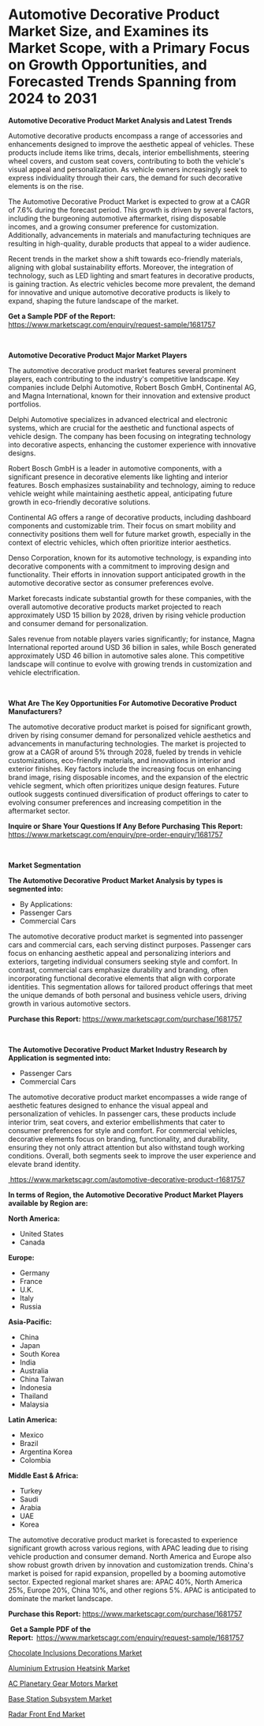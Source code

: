 <p><h1>Automotive Decorative Product Market Size, and Examines its Market Scope, with a Primary Focus on Growth Opportunities, and Forecasted Trends Spanning from 2024 to 2031</h1></p><p><strong>Automotive Decorative Product Market Analysis and Latest Trends</strong></p>
<p><p>Automotive decorative products encompass a range of accessories and enhancements designed to improve the aesthetic appeal of vehicles. These products include items like trims, decals, interior embellishments, steering wheel covers, and custom seat covers, contributing to both the vehicle's visual appeal and personalization. As vehicle owners increasingly seek to express individuality through their cars, the demand for such decorative elements is on the rise.</p><p>The Automotive Decorative Product Market is expected to grow at a CAGR of 7.6% during the forecast period. This growth is driven by several factors, including the burgeoning automotive aftermarket, rising disposable incomes, and a growing consumer preference for customization. Additionally, advancements in materials and manufacturing techniques are resulting in high-quality, durable products that appeal to a wider audience. </p><p>Recent trends in the market show a shift towards eco-friendly materials, aligning with global sustainability efforts. Moreover, the integration of technology, such as LED lighting and smart features in decorative products, is gaining traction. As electric vehicles become more prevalent, the demand for innovative and unique automotive decorative products is likely to expand, shaping the future landscape of the market.</p></p>
<p><strong>Get a Sample PDF of the Report:&nbsp;</strong> <a href="https://www.marketscagr.com/enquiry/request-sample/1681757?utm_campaign=1126&utm_medium=2&utm_source=Github&utm_content=ia&utm_term=01102024&utm_id=automotive-decorative-product">https://www.marketscagr.com/enquiry/request-sample/1681757</a></p>
<p>&nbsp;</p>
<p><strong>Automotive Decorative Product Major Market Players</strong></p>
<p><p>The automotive decorative product market features several prominent players, each contributing to the industry's competitive landscape. Key companies include Delphi Automotive, Robert Bosch GmbH, Continental AG, and Magna International, known for their innovation and extensive product portfolios.</p><p>Delphi Automotive specializes in advanced electrical and electronic systems, which are crucial for the aesthetic and functional aspects of vehicle design. The company has been focusing on integrating technology into decorative aspects, enhancing the customer experience with innovative designs. </p><p>Robert Bosch GmbH is a leader in automotive components, with a significant presence in decorative elements like lighting and interior features. Bosch emphasizes sustainability and technology, aiming to reduce vehicle weight while maintaining aesthetic appeal, anticipating future growth in eco-friendly decorative solutions.</p><p>Continental AG offers a range of decorative products, including dashboard components and customizable trim. Their focus on smart mobility and connectivity positions them well for future market growth, especially in the context of electric vehicles, which often prioritize interior aesthetics.</p><p>Denso Corporation, known for its automotive technology, is expanding into decorative components with a commitment to improving design and functionality. Their efforts in innovation support anticipated growth in the automotive decorative sector as consumer preferences evolve.</p><p>Market forecasts indicate substantial growth for these companies, with the overall automotive decorative products market projected to reach approximately USD 15 billion by 2028, driven by rising vehicle production and consumer demand for personalization.</p><p>Sales revenue from notable players varies significantly; for instance, Magna International reported around USD 36 billion in sales, while Bosch generated approximately USD 46 billion in automotive sales alone. This competitive landscape will continue to evolve with growing trends in customization and vehicle electrification.</p></p>
<p>&nbsp;</p>
<p><strong>What Are The Key Opportunities For Automotive Decorative Product Manufacturers?</strong></p>
<p><p>The automotive decorative product market is poised for significant growth, driven by rising consumer demand for personalized vehicle aesthetics and advancements in manufacturing technologies. The market is projected to grow at a CAGR of around 5% through 2028, fueled by trends in vehicle customizations, eco-friendly materials, and innovations in interior and exterior finishes. Key factors include the increasing focus on enhancing brand image, rising disposable incomes, and the expansion of the electric vehicle segment, which often prioritizes unique design features. Future outlook suggests continued diversification of product offerings to cater to evolving consumer preferences and increasing competition in the aftermarket sector.</p></p>
<p><strong>Inquire or Share Your Questions If Any Before Purchasing This Report:</strong> <a href="https://www.marketscagr.com/enquiry/pre-order-enquiry/1681757?utm_campaign=1126&utm_medium=2&utm_source=Github&utm_content=ia&utm_term=01102024&utm_id=automotive-decorative-product">https://www.marketscagr.com/enquiry/pre-order-enquiry/1681757</a></p>
<p>&nbsp;</p>
<p><strong>Market Segmentation</strong></p>
<p><strong>The Automotive Decorative Product Market Analysis by types is segmented into:</strong></p>
<p><ul><li>By Applications:</li><li>Passenger Cars</li><li>Commercial Cars</li></ul></p>
<p><p>The automotive decorative product market is segmented into passenger cars and commercial cars, each serving distinct purposes. Passenger cars focus on enhancing aesthetic appeal and personalizing interiors and exteriors, targeting individual consumers seeking style and comfort. In contrast, commercial cars emphasize durability and branding, often incorporating functional decorative elements that align with corporate identities. This segmentation allows for tailored product offerings that meet the unique demands of both personal and business vehicle users, driving growth in various automotive sectors.</p></p>
<p><strong>Purchase this Report:&nbsp;</strong><a href="https://www.marketscagr.com/purchase/1681757?utm_campaign=1126&utm_medium=2&utm_source=Github&utm_content=ia&utm_term=01102024&utm_id=automotive-decorative-product">https://www.marketscagr.com/purchase/1681757</a></p>
<p>&nbsp;</p>
<p><strong>The Automotive Decorative Product Market Industry Research by Application is segmented into:</strong></p>
<p><ul><li>Passenger Cars</li><li>Commercial Cars</li></ul></p>
<p><p>The automotive decorative product market encompasses a wide range of aesthetic features designed to enhance the visual appeal and personalization of vehicles. In passenger cars, these products include interior trim, seat covers, and exterior embellishments that cater to consumer preferences for style and comfort. For commercial vehicles, decorative elements focus on branding, functionality, and durability, ensuring they not only attract attention but also withstand tough working conditions. Overall, both segments seek to improve the user experience and elevate brand identity.</p></p>
<p><a href="https://www.marketscagr.com/automotive-decorative-product-r1681757?utm_campaign=1126&utm_medium=2&utm_source=Github&utm_content=ia&utm_term=01102024&utm_id=automotive-decorative-product">&nbsp;https://www.marketscagr.com/automotive-decorative-product-r1681757</a></p>
<p><strong>In terms of Region, the Automotive Decorative Product Market Players available by Region are:</strong></p>
<p>
    <p> <strong> North America: </strong>
        <ul>
            <li>United States</li>
            <li>Canada</li>
        </ul>
        </p> 
    <p> <strong> Europe: </strong>
        <ul>
            <li>Germany</li>
            <li>France</li>
            <li>U.K.</li>
            <li>Italy</li>
            <li>Russia</li>
        </ul>
        </p> 
    <p> <strong> Asia-Pacific: </strong>
        <ul>
            <li>China</li>
            <li>Japan</li>
            <li>South Korea</li>
            <li>India</li>
            <li>Australia</li>
            <li>China Taiwan</li>
            <li>Indonesia</li>
            <li>Thailand</li>
            <li>Malaysia</li>
        </ul>
        </p> 
    <p> <strong> Latin America: </strong>
        <ul>
            <li>Mexico</li>
            <li>Brazil</li>
            <li>Argentina Korea</li>
            <li>Colombia</li>
        </ul>
        </p> 
    <p> <strong> Middle East & Africa: </strong>
        <ul>
            <li>Turkey</li>
            <li>Saudi</li>
            <li>Arabia</li>
            <li>UAE</li>
            <li>Korea</li>
        </ul>
    </p>
    </p>
<p><p>The automotive decorative product market is forecasted to experience significant growth across various regions, with APAC leading due to rising vehicle production and consumer demand. North America and Europe also show robust growth driven by innovation and customization trends. China's market is poised for rapid expansion, propelled by a booming automotive sector. Expected regional market shares are: APAC 40%, North America 25%, Europe 20%, China 10%, and other regions 5%. APAC is anticipated to dominate the market landscape.</p></p>
<p><strong>Purchase this Report: </strong><a href="https://www.marketscagr.com/purchase/1681757?utm_campaign=1126&utm_medium=2&utm_source=Github&utm_content=ia&utm_term=01102024&utm_id=automotive-decorative-product">https://www.marketscagr.com/purchase/1681757</a></p>
<p>&nbsp;<strong>Get a Sample PDF of the Report:&nbsp;&nbsp;</strong><a href="https://www.marketscagr.com/enquiry/request-sample/1681757?utm_campaign=1126&utm_medium=2&utm_source=Github&utm_content=ia&utm_term=01102024&utm_id=automotive-decorative-product">https://www.marketscagr.com/enquiry/request-sample/1681757</a></p>
<p><strong></strong></p>
<p><p><a href="https://issuu.com/reportprime-2/docs/chocolate-inclusions-decorations-ma_3801a551914d33?utm_campaign=1126&utm_medium=2&utm_source=Github&utm_content=ia&utm_term=01102024&utm_id=automotive-decorative-product">Chocolate Inclusions Decorations Market</a></p><p><a href="https://www.linkedin.com/pulse/insights-aluminium-extrusion-heatsink-market-share-competitive-8fbkf?utm_campaign=1126&utm_medium=2&utm_source=Github&utm_content=ia&utm_term=01102024&utm_id=automotive-decorative-product">Aluminium Extrusion Heatsink Market</a></p><p><a href="https://www.linkedin.com/pulse/comprehensive-analysis-global-ac-planetary-gear-motors-market-hqpaf?utm_campaign=1126&utm_medium=2&utm_source=Github&utm_content=ia&utm_term=01102024&utm_id=automotive-decorative-product">AC Planetary Gear Motors Market</a></p><p><a href="https://www.linkedin.com/pulse/insights-base-station-subsystem-market-size-which-expanding-7r9pf?utm_campaign=1126&utm_medium=2&utm_source=Github&utm_content=ia&utm_term=01102024&utm_id=automotive-decorative-product">Base Station Subsystem Market</a></p><p><a href="https://issuu.com/reportprime-2/docs/radar-front-end-market-size-2030.pp_67c428d8e90a23?utm_campaign=1126&utm_medium=2&utm_source=Github&utm_content=ia&utm_term=01102024&utm_id=automotive-decorative-product">Radar Front End Market</a></p></p>